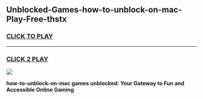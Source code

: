 
## Unblocked-Games-how-to-unblock-on-mac-Play-Free-thstx
<h3>
<a href="https://premium76.site?title=how-to-unblock-on-mac&ref=18A1">CLICK TO PLAY</a></h3>
<hr>

<h3>
<a href="https://premium76.site?title=how-to-unblock-on-mac&ref=18A1">CLICK 2 PLAY</a>
  
</h3>

<a href="https://premium76.site?title=how-to-unblock-on-mac&ref=18A1"><img src="https://clearcache.store/games.png"></a>


**how-to-unblock-on-mac games unblocked: Your Gateway to Fun and Accessible Online Gaming**
